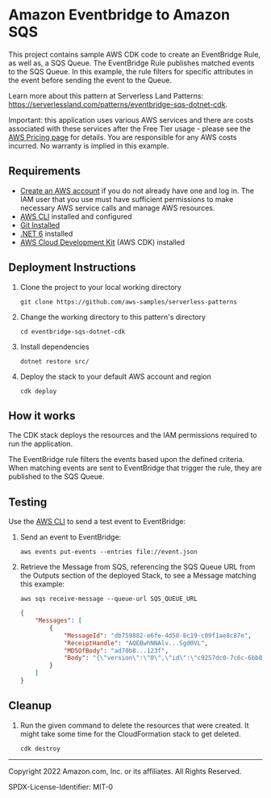 # Amazon Eventbridge to Amazon SQS

This project contains sample AWS CDK code to create an EventBridge Rule, as well as, a SQS Queue. The EventBridge Rule publishes matched events to the SQS Queue. In this example, the rule filters for specific attributes in the event before sending the event to the Queue.

Learn more about this pattern at Serverless Land Patterns: https://serverlessland.com/patterns/eventbridge-sqs-dotnet-cdk.

Important: this application uses various AWS services and there are costs associated with these services after the Free Tier usage - please see the [AWS Pricing page](https://aws.amazon.com/pricing/) for details. You are responsible for any AWS costs incurred. No warranty is implied in this example.

## Requirements

* [Create an AWS account](https://portal.aws.amazon.com/gp/aws/developer/registration/index.html) if you do not already have one and log in. The IAM user that you use must have sufficient permissions to make necessary AWS service calls and manage AWS resources.
* [AWS CLI](https://docs.aws.amazon.com/cli/latest/userguide/install-cliv2.html) installed and configured
* [Git Installed](https://git-scm.com/book/en/v2/Getting-Started-Installing-Git)
* [.NET 6](https://dotnet.microsoft.com/en-us/download/dotnet/6.0) installed
* [AWS Cloud Development Kit](https://docs.aws.amazon.com/cdk/latest/guide/cli.html) (AWS CDK) installed

## Deployment Instructions

1. Clone the project to your local working directory
    ```
    git clone https://github.com/aws-samples/serverless-patterns
    ```

2. Change the working directory to this pattern's directory
    ```
    cd eventbridge-sqs-dotnet-cdk
    ```

3. Install dependencies
    ```
    dotnet restore src/
    ```

4. Deploy the stack to your default AWS account and region
    ```
    cdk deploy
    ```

## How it works

The CDK stack deploys the resources and the IAM permissions required to run the application.

The EventBridge rule filters the events based upon the defined criteria. When matching events are sent to EventBridge that trigger the rule, they are published to the SQS Queue.

## Testing

Use the [AWS CLI](https://aws.amazon.com/cli/) to send a test event to EventBridge:

1. Send an event to EventBridge:
    ```
    aws events put-events --entries file://event.json
    ```

2. Retrieve the Message from SQS, referencing the SQS Queue URL from the Outputs section of the deployed Stack, to see a Message matching this example:
    ```
    aws sqs receive-message --queue-url SQS_QUEUE_URL
    ```
    ```json
    {
        "Messages": [
            {
                "MessageId": "db759882-e6fe-4d50-8c19-c09f1ae8c87e",
                "ReceiptHandle": "AQEBwhNNAlv...Sgd0VL",
                "MD5OfBody": "ad70b8...123f",
                "Body": "{\"version\":\"0\",\"id\":\"c9257dc0-7c6c-6bb8-5fdc-2f6d87cd6cb4\",\"detail-type\":\"message\",\"source\":\"cdk.myapp\",\"account\":\"123456789012\",\"time\":\"2022-05-05T22:09:10Z\",\"region\":\"eu-west-2\",\"resources\":[],\"detail\":{\"message\":\"Hello from EventBridge to SQS Queue!\"}}"
            }
        ]
    }
    ```

## Cleanup
 
1. Run the given command to delete the resources that were created. It might take some time for the CloudFormation stack to get deleted.
    ```
    cdk destroy
    ```

----
Copyright 2022 Amazon.com, Inc. or its affiliates. All Rights Reserved.

SPDX-License-Identifier: MIT-0
